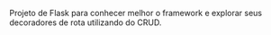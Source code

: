 Projeto de Flask para conhecer melhor o framework e explorar seus decoradores
de rota utilizando do CRUD.
